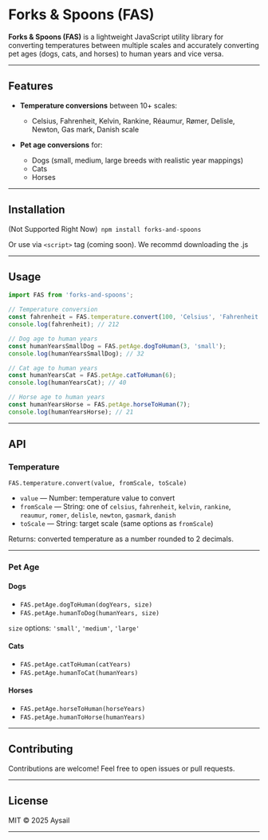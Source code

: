 

# Forks & Spoons (FAS)

**Forks & Spoons (FAS)** is a lightweight JavaScript utility library for converting temperatures between multiple scales and accurately converting pet ages (dogs, cats, and horses) to human years and vice versa.

---

## Features

* **Temperature conversions** between 10+ scales:

  * Celsius, Fahrenheit, Kelvin, Rankine, Réaumur, Rømer, Delisle, Newton, Gas mark, Danish scale
* **Pet age conversions** for:

  * Dogs (small, medium, large breeds with realistic year mappings)
  * Cats
  * Horses

---

## Installation

(Not Supported Right Now)```
npm install forks-and-spoons```


Or use via `<script>` tag (coming soon).
We recommd downloading the .js

---

## Usage

```js
import FAS from 'forks-and-spoons';

// Temperature conversion
const fahrenheit = FAS.temperature.convert(100, 'Celsius', 'Fahrenheit');
console.log(fahrenheit); // 212

// Dog age to human years
const humanYearsSmallDog = FAS.petAge.dogToHuman(3, 'small');
console.log(humanYearsSmallDog); // 32

// Cat age to human years
const humanYearsCat = FAS.petAge.catToHuman(6);
console.log(humanYearsCat); // 40

// Horse age to human years
const humanYearsHorse = FAS.petAge.horseToHuman(7);
console.log(humanYearsHorse); // 21
```

---

## API

### Temperature

`FAS.temperature.convert(value, fromScale, toScale)`

* `value` — Number: temperature value to convert
* `fromScale` — String: one of `celsius`, `fahrenheit`, `kelvin`, `rankine`, `reaumur`, `romer`, `delisle`, `newton`, `gasmark`, `danish`
* `toScale` — String: target scale (same options as `fromScale`)

Returns: converted temperature as a number rounded to 2 decimals.

---

### Pet Age

#### Dogs

* `FAS.petAge.dogToHuman(dogYears, size)`
* `FAS.petAge.humanToDog(humanYears, size)`

`size` options: `'small'`, `'medium'`, `'large'`

#### Cats

* `FAS.petAge.catToHuman(catYears)`
* `FAS.petAge.humanToCat(humanYears)`

#### Horses

* `FAS.petAge.horseToHuman(horseYears)`
* `FAS.petAge.humanToHorse(humanYears)`

---

## Contributing

Contributions are welcome! Feel free to open issues or pull requests.

---

## License

MIT © 2025 Aysail

---

